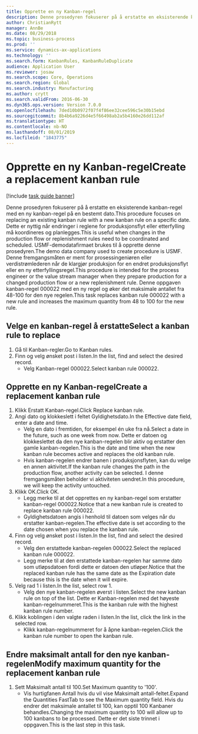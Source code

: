 ```yaml
---
title: Opprette en ny Kanban-regel
description: Denne prosedyren fokuserer på å erstatte en eksisterende kanban-regel med en ny kanban-regel på en bestemt dato.
author: ChristianRytt
manager: AnnBe
ms.date: 08/29/2018
ms.topic: business-process
ms.prod: ''
ms.service: dynamics-ax-applications
ms.technology: ''
ms.search.form: KanbanRules, KanbanRuleDuplicate
audience: Application User
ms.reviewer: josaw
ms.search.scope: Core, Operations
ms.search.region: Global
ms.search.industry: Manufacturing
ms.author: crytt
ms.search.validFrom: 2016-06-30
ms.dyn365.ops.version: Version 7.0.0
ms.openlocfilehash: 7ded10b0972f07f4f86ee32cee596c5e30b15ebd
ms.sourcegitcommit: 8b4b6a9226d4e5f66498ab2a5b4160e26dd112af
ms.translationtype: HT
ms.contentlocale: nb-NO
ms.lasthandoff: 08/01/2019
ms.locfileid: "1843775"
---
```

# <a name="create-a-replacement-kanban-rule"></a><span data-ttu-id="688a4-103">Opprette en ny Kanban-regel</span><span class="sxs-lookup"><span data-stu-id="688a4-103">Create a replacement kanban rule</span></span>

[!include [task guide banner](../../includes/task-guide-banner.md)]

<span data-ttu-id="688a4-104">Denne prosedyren fokuserer på å erstatte en eksisterende kanban-regel med en ny kanban-regel på en bestemt dato.</span><span class="sxs-lookup"><span data-stu-id="688a4-104">This procedure focuses on replacing an existing kanban rule with a new kanban rule on a specific date.</span></span> <span data-ttu-id="688a4-105">Dette er nyttig når endringer i reglene for produksjonsflyt eller etterfylling må koordineres og planlegges.</span><span class="sxs-lookup"><span data-stu-id="688a4-105">This is useful when changes in the production flow or replenishment rules need to be coordinated and scheduled.</span></span> <span data-ttu-id="688a4-106">USMF-demodatafirmaet brukes til å opprette denne prosedyren.</span><span class="sxs-lookup"><span data-stu-id="688a4-106">The demo data company used to create procedure is USMF.</span></span> <span data-ttu-id="688a4-107">Denne fremgangsmåten er ment for prosessingeniøren eller verdistrømlederen når de klargjør produksjon for en endret produksjonsflyt eller en ny etterfyllingsregel.</span><span class="sxs-lookup"><span data-stu-id="688a4-107">This procedure is intended for the process engineer or the value stream manager when they prepare production for a changed production flow or a new replenishment rule.</span></span> <span data-ttu-id="688a4-108">Denne oppgaven kanban-regel 000022 med en ny regel og øker det maksimale antallet fra 48-100 for den nye regelen.</span><span class="sxs-lookup"><span data-stu-id="688a4-108">This task replaces kanban rule 000022 with a new rule and increases the maximum quantity from 48 to 100 for the new rule.</span></span>


## <a name="select-a-kanban-rule-to-replace"></a><span data-ttu-id="688a4-109">Velge en kanban-regel å erstatte</span><span class="sxs-lookup"><span data-stu-id="688a4-109">Select a kanban rule to replace</span></span>
1. <span data-ttu-id="688a4-110">Gå til Kanban-regler.</span><span class="sxs-lookup"><span data-stu-id="688a4-110">Go to Kanban rules.</span></span>
2. <span data-ttu-id="688a4-111">Finn og velg ønsket post i listen.</span><span class="sxs-lookup"><span data-stu-id="688a4-111">In the list, find and select the desired record.</span></span>
    * <span data-ttu-id="688a4-112">Velg Kanban-regel 000022.</span><span class="sxs-lookup"><span data-stu-id="688a4-112">Select kanban rule 000022.</span></span>  

## <a name="create-a-replacement-kanban-rule"></a><span data-ttu-id="688a4-113">Opprette en ny Kanban-regel</span><span class="sxs-lookup"><span data-stu-id="688a4-113">Create a replacement kanban rule</span></span>
1. <span data-ttu-id="688a4-114">Klikk Erstatt Kanban-regel.</span><span class="sxs-lookup"><span data-stu-id="688a4-114">Click Replace kanban rule.</span></span>
2. <span data-ttu-id="688a4-115">Angi dato og klokkeslett i feltet Gyldighetsdato.</span><span class="sxs-lookup"><span data-stu-id="688a4-115">In the Effective date field, enter a date and time.</span></span>
    * <span data-ttu-id="688a4-116">Velg en dato i fremtiden, for eksempel én uke fra nå.</span><span class="sxs-lookup"><span data-stu-id="688a4-116">Select a date in the future, such as one week from now.</span></span> <span data-ttu-id="688a4-117">Dette er datoen og klokkeslettet da den nye kanban-regelen blir aktiv og erstatter den gamle kanban-regelen.</span><span class="sxs-lookup"><span data-stu-id="688a4-117">This is the date and time when the new kanban rule becomes active and replaces the old kanban rule.</span></span>  
    * <span data-ttu-id="688a4-118">Hvis kanban-regelen endrer banen i produksjonsflyten, kan du velge en annen aktivitet.</span><span class="sxs-lookup"><span data-stu-id="688a4-118">If the kanban rule changes the path in the production flow,  another activity can be selected.</span></span>  <span data-ttu-id="688a4-119">I denne fremgangsmåten beholder vi aktiviteten uendret.</span><span class="sxs-lookup"><span data-stu-id="688a4-119">In this procedure, we will keep the activity untouched.</span></span>  
3. <span data-ttu-id="688a4-120">Klikk OK.</span><span class="sxs-lookup"><span data-stu-id="688a4-120">Click OK.</span></span>
    * <span data-ttu-id="688a4-121">Legg merke til at det opprettes en ny kanban-regel som erstatter kanban-regel 000022.</span><span class="sxs-lookup"><span data-stu-id="688a4-121">Notice that a new kanban rule is created to replace kanban rule 000022.</span></span>  
    * <span data-ttu-id="688a4-122">Gyldighetsdatoen angis i henhold til datoen som velges når du erstatter kanban-regelen.</span><span class="sxs-lookup"><span data-stu-id="688a4-122">The effective date is set according to the date chosen when you replace the kanban rule.</span></span>  
4. <span data-ttu-id="688a4-123">Finn og velg ønsket post i listen.</span><span class="sxs-lookup"><span data-stu-id="688a4-123">In the list, find and select the desired record.</span></span>
    * <span data-ttu-id="688a4-124">Velg den erstattede kanban-regelen 000022.</span><span class="sxs-lookup"><span data-stu-id="688a4-124">Select the replaced kanban rule 000022.</span></span>  
    * <span data-ttu-id="688a4-125">Legg merke til at den erstattede kanban-regelen har samme dato som utløpsdatoen fordi dette er datoen den utløper.</span><span class="sxs-lookup"><span data-stu-id="688a4-125">Notice that the replaced kanban rule has the same date as the Expiration date because this is the date when it will expire.</span></span>  
5. <span data-ttu-id="688a4-126">Velg rad 1 i listen.</span><span class="sxs-lookup"><span data-stu-id="688a4-126">In the list, select row 1.</span></span>
    * <span data-ttu-id="688a4-127">Velg den nye kanban-regelen øverst i listen.</span><span class="sxs-lookup"><span data-stu-id="688a4-127">Select the new kanban rule on top of the list.</span></span> <span data-ttu-id="688a4-128">Dette er Kanban-regelen med det høyeste kanban-regelnummeret.</span><span class="sxs-lookup"><span data-stu-id="688a4-128">This is the kanban rule with the highest kanban rule number.</span></span>  
6. <span data-ttu-id="688a4-129">Klikk koblingen i den valgte raden i listen.</span><span class="sxs-lookup"><span data-stu-id="688a4-129">In the list, click the link in the selected row.</span></span>
    * <span data-ttu-id="688a4-130">Klikk kanban-regelnummeret for å åpne kanban-regelen.</span><span class="sxs-lookup"><span data-stu-id="688a4-130">Click the kanban rule number to open the kanban rule.</span></span>  

## <a name="modify-maximum-quantity-for-the-replacement-kanban-rule"></a><span data-ttu-id="688a4-131">Endre maksimalt antall for den nye kanban-regelen</span><span class="sxs-lookup"><span data-stu-id="688a4-131">Modify maximum quantity for the replacement kanban rule</span></span>
1. <span data-ttu-id="688a4-132">Sett Maksimalt antall til 100.</span><span class="sxs-lookup"><span data-stu-id="688a4-132">Set Maximum quantity to '100'.</span></span>
    * <span data-ttu-id="688a4-133">Vis hurtigfanen Antall hvis du vil vise Maksimalt antall-feltet.</span><span class="sxs-lookup"><span data-stu-id="688a4-133">Expand the Quantities FastTab to see the Maximum quantity field.</span></span> <span data-ttu-id="688a4-134">Hvis du endrer det maksimale antallet til 100, kan opptil 100 Kanbaner behandles.</span><span class="sxs-lookup"><span data-stu-id="688a4-134">Changing the maximum quantity to 100 will allow up to 100 kanbans to be processed.</span></span>    <span data-ttu-id="688a4-135">Dette er det siste trinnet i oppgaven.</span><span class="sxs-lookup"><span data-stu-id="688a4-135">This is the last step in this task.</span></span>  

